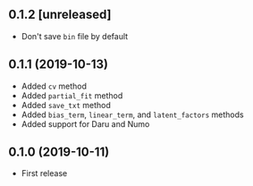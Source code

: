 ## 0.1.2 [unreleased]

- Don't save `bin` file by default

## 0.1.1 (2019-10-13)

- Added `cv` method
- Added `partial_fit` method
- Added `save_txt` method
- Added `bias_term`, `linear_term`, and `latent_factors` methods
- Added support for Daru and Numo

## 0.1.0 (2019-10-11)

- First release
